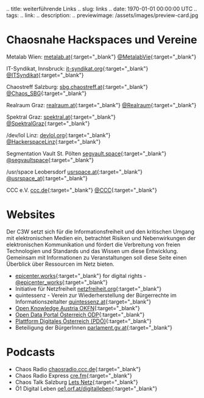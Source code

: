 .. title: weiterführende Links
.. slug: links
.. date: 1970-01-01 00:00:00 UTC
.. tags:
.. link:
.. description:
.. previewimage: /assets/images/preview-card.jpg

# Chaosnahe Hackspaces und Vereine

Metalab Wien: [metalab.at](https://metalab.at/){:target="_blank"}
 [@MetalabVie](https://twitter.com/MetalabVie){:target="_blank"}


IT-Syndikat, Innsbruck: [it-syndikat.org](https://it-syndikat.org/){:target="_blank"}
 [@ITSyndikat](https://twitter.com/itsyndikat){:target="_blank"}


Chaostreff Salzburg: [sbg.chaostreff.at](https://sbg.chaostreff.at/){:target="_blank"}
 [@Chaos_SBG](https://twitter.com/Chaos_SBG){:target="_blank"}


Realraum Graz: [realraum.at](https://realraum.at/){:target="_blank"}
 [@Realraum](https://twitter.com/realraum){:target="_blank"}


Spektral Graz: [spektral.at](http://spektral.at/){:target="_blank"}
 [@SpektralGraz](https://twitter.com/SpektralGraz){:target="_blank"}


/dev/lol Linz: [devlol.org](https://devlol.org/){:target="_blank"}
 [@HackerspaceLinz](https://twitter.com/hackerspacelinz){:target="_blank"}


Segmentation Vault St. Pölten [segvault.space](http://segvault.space/){:target="_blank"}
 [@segvaultspace](https://twitter.com/segvaultspace){:target="_blank"}


/usr/space Leobersdorf [usrspace.at](https://usrspace.at/){:target="_blank"}
 [@usrspace_at](https://twitter.com/usrspace_at){:target="_blank"}


CCC e.V. [ccc.de](https://ccc.de/){:target="_blank"}
 [@CCC](https://twitter.com/ccc){:target="_blank"}

# Websites

Der C3W setzt sich für die Informationsfreiheit und den kritischen Umgang mit elektronischen Medien ein, betrachtet Risiken und Nebenwirkungen der elektronischen Kommunikation und fördert die Verbreitung von freien Technologien und Standards und das Wissen um diese Entwicklung. Gemeinsam mit Informationen zu Veranstaltungen soll diese Seite einen Überblick über Ressourcen im Netz bieten.
* [epicenter.works](https://epicenter.works/){:target="_blank"} for digital rights - [@epicenter_works](https://twitter.com/epicenter_works){:target="_blank"}
* Initiative für Netzfreiheit [netzfreiheit.org](https://netzfreiheit.org/){:target="_blank"}
* quintessenz - Verein zur Wiederherstellung der Bürgerrechte im Informationszeitalter [quintessenz.at](http://quintessenz.at){:target="_blank"}
* [Open Knowledge Austria OKFN](http://okfn.at/){:target="_blank"}
* [Open Data Portal Österreich ODP](https://www.opendataportal.at){:target="_blank"}
* [Plattform Digitales Österreich (PDÖ)](https://www.digitales.oesterreich.gv.at){:target="_blank"}
* Beteiligung der BürgerInnen [parlament.gv.at](https://www.parlament.gv.at/PAKT/BB/){:target="_blank"}

# Podcasts

* Chaos Radio [chaosradio.ccc.de](http://chaosradio.ccc.de/){:target="_blank"}
* Chaos Radio Express [cre.fm](http://cre.fm/){:target="_blank"}
* Chaos Talk Salzburg [Lets Netz](http://sbg.chaostreff.at/projects/letsnetz/){:target="_blank"}
* Ö1 Digital Leben [oe1.orf.at/digitalleben](http://oe1.orf.at/digitalleben){:target="_blank"}
